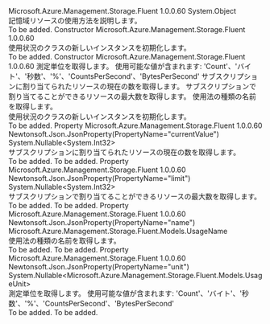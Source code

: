 <Type Name="Usage" FullName="Microsoft.Azure.Management.Storage.Fluent.Models.Usage">
  <TypeSignature Language="C#" Value="public class Usage" />
  <TypeSignature Language="ILAsm" Value=".class public auto ansi beforefieldinit Usage extends System.Object" />
  <TypeSignature Language="DocId" Value="T:Microsoft.Azure.Management.Storage.Fluent.Models.Usage" />
  <TypeSignature Language="VB.NET" Value="Public Class Usage" />
  <TypeSignature Language="F#" Value="type Usage = class" />
  <AssemblyInfo>
    <AssemblyName>Microsoft.Azure.Management.Storage.Fluent</AssemblyName>
    <AssemblyVersion>1.0.0.60</AssemblyVersion>
  </AssemblyInfo>
  <Base>
    <BaseTypeName>System.Object</BaseTypeName>
  </Base>
  <Interfaces />
  <Docs>
    <summary>
            記憶域リソースの使用方法を説明します。
            </summary>
    <remarks>To be added.</remarks>
  </Docs>
  <Members>
    <Member MemberName=".ctor">
      <MemberSignature Language="C#" Value="public Usage ();" />
      <MemberSignature Language="ILAsm" Value=".method public hidebysig specialname rtspecialname instance void .ctor() cil managed" />
      <MemberSignature Language="DocId" Value="M:Microsoft.Azure.Management.Storage.Fluent.Models.Usage.#ctor" />
      <MemberSignature Language="VB.NET" Value="Public Sub New ()" />
      <MemberType>Constructor</MemberType>
      <AssemblyInfo>
        <AssemblyName>Microsoft.Azure.Management.Storage.Fluent</AssemblyName>
        <AssemblyVersion>1.0.0.60</AssemblyVersion>
      </AssemblyInfo>
      <Parameters />
      <Docs>
        <summary>
            使用状況のクラスの新しいインスタンスを初期化します。
            </summary>
        <remarks>To be added.</remarks>
      </Docs>
    </Member>
    <Member MemberName=".ctor">
      <MemberSignature Language="C#" Value="public Usage (Nullable&lt;Microsoft.Azure.Management.Storage.Fluent.Models.UsageUnit&gt; unit = null, Nullable&lt;int&gt; currentValue = null, Nullable&lt;int&gt; limit = null, Microsoft.Azure.Management.Storage.Fluent.Models.UsageName name = null);" />
      <MemberSignature Language="ILAsm" Value=".method public hidebysig specialname rtspecialname instance void .ctor(valuetype System.Nullable`1&lt;valuetype Microsoft.Azure.Management.Storage.Fluent.Models.UsageUnit&gt; unit, valuetype System.Nullable`1&lt;int32&gt; currentValue, valuetype System.Nullable`1&lt;int32&gt; limit, class Microsoft.Azure.Management.Storage.Fluent.Models.UsageName name) cil managed" />
      <MemberSignature Language="DocId" Value="M:Microsoft.Azure.Management.Storage.Fluent.Models.Usage.#ctor(System.Nullable{Microsoft.Azure.Management.Storage.Fluent.Models.UsageUnit},System.Nullable{System.Int32},System.Nullable{System.Int32},Microsoft.Azure.Management.Storage.Fluent.Models.UsageName)" />
      <MemberSignature Language="VB.NET" Value="Public Sub New (Optional unit As Nullable(Of UsageUnit) = null, Optional currentValue As Nullable(Of Integer) = null, Optional limit As Nullable(Of Integer) = null, Optional name As UsageName = null)" />
      <MemberSignature Language="F#" Value="new Microsoft.Azure.Management.Storage.Fluent.Models.Usage : Nullable&lt;Microsoft.Azure.Management.Storage.Fluent.Models.UsageUnit&gt; * Nullable&lt;int&gt; * Nullable&lt;int&gt; * Microsoft.Azure.Management.Storage.Fluent.Models.UsageName -&gt; Microsoft.Azure.Management.Storage.Fluent.Models.Usage" Usage="new Microsoft.Azure.Management.Storage.Fluent.Models.Usage (unit, currentValue, limit, name)" />
      <MemberType>Constructor</MemberType>
      <AssemblyInfo>
        <AssemblyName>Microsoft.Azure.Management.Storage.Fluent</AssemblyName>
        <AssemblyVersion>1.0.0.60</AssemblyVersion>
      </AssemblyInfo>
      <Parameters>
        <Parameter Name="unit" Type="System.Nullable&lt;Microsoft.Azure.Management.Storage.Fluent.Models.UsageUnit&gt;" />
        <Parameter Name="currentValue" Type="System.Nullable&lt;System.Int32&gt;" />
        <Parameter Name="limit" Type="System.Nullable&lt;System.Int32&gt;" />
        <Parameter Name="name" Type="Microsoft.Azure.Management.Storage.Fluent.Models.UsageName" />
      </Parameters>
      <Docs>
        <param name="unit">測定単位を取得します。 使用可能な値が含まれます: 'Count'、'バイト'、'秒数'、'%'、'CountsPerSecond'、'BytesPerSecond'</param>
        <param name="currentValue">サブスクリプションに割り当てられたリソースの現在の数を取得します。</param>
        <param name="limit">サブスクリプションで割り当てることができるリソースの最大数を取得します。</param>
        <param name="name">使用法の種類の名前を取得します。</param>
        <summary>
            使用状況のクラスの新しいインスタンスを初期化します。
            </summary>
        <remarks>To be added.</remarks>
      </Docs>
    </Member>
    <Member MemberName="CurrentValue">
      <MemberSignature Language="C#" Value="public Nullable&lt;int&gt; CurrentValue { get; }" />
      <MemberSignature Language="ILAsm" Value=".property instance valuetype System.Nullable`1&lt;int32&gt; CurrentValue" />
      <MemberSignature Language="DocId" Value="P:Microsoft.Azure.Management.Storage.Fluent.Models.Usage.CurrentValue" />
      <MemberSignature Language="VB.NET" Value="Public ReadOnly Property CurrentValue As Nullable(Of Integer)" />
      <MemberSignature Language="F#" Value="member this.CurrentValue : Nullable&lt;int&gt;" Usage="Microsoft.Azure.Management.Storage.Fluent.Models.Usage.CurrentValue" />
      <MemberType>Property</MemberType>
      <AssemblyInfo>
        <AssemblyName>Microsoft.Azure.Management.Storage.Fluent</AssemblyName>
        <AssemblyVersion>1.0.0.60</AssemblyVersion>
      </AssemblyInfo>
      <Attributes>
        <Attribute>
          <AttributeName>Newtonsoft.Json.JsonProperty(PropertyName="currentValue")</AttributeName>
        </Attribute>
      </Attributes>
      <ReturnValue>
        <ReturnType>System.Nullable&lt;System.Int32&gt;</ReturnType>
      </ReturnValue>
      <Docs>
        <summary>
            サブスクリプションに割り当てられたリソースの現在の数を取得します。
            </summary>
        <value>To be added.</value>
        <remarks>To be added.</remarks>
      </Docs>
    </Member>
    <Member MemberName="Limit">
      <MemberSignature Language="C#" Value="public Nullable&lt;int&gt; Limit { get; }" />
      <MemberSignature Language="ILAsm" Value=".property instance valuetype System.Nullable`1&lt;int32&gt; Limit" />
      <MemberSignature Language="DocId" Value="P:Microsoft.Azure.Management.Storage.Fluent.Models.Usage.Limit" />
      <MemberSignature Language="VB.NET" Value="Public ReadOnly Property Limit As Nullable(Of Integer)" />
      <MemberSignature Language="F#" Value="member this.Limit : Nullable&lt;int&gt;" Usage="Microsoft.Azure.Management.Storage.Fluent.Models.Usage.Limit" />
      <MemberType>Property</MemberType>
      <AssemblyInfo>
        <AssemblyName>Microsoft.Azure.Management.Storage.Fluent</AssemblyName>
        <AssemblyVersion>1.0.0.60</AssemblyVersion>
      </AssemblyInfo>
      <Attributes>
        <Attribute>
          <AttributeName>Newtonsoft.Json.JsonProperty(PropertyName="limit")</AttributeName>
        </Attribute>
      </Attributes>
      <ReturnValue>
        <ReturnType>System.Nullable&lt;System.Int32&gt;</ReturnType>
      </ReturnValue>
      <Docs>
        <summary>
            サブスクリプションで割り当てることができるリソースの最大数を取得します。
            </summary>
        <value>To be added.</value>
        <remarks>To be added.</remarks>
      </Docs>
    </Member>
    <Member MemberName="Name">
      <MemberSignature Language="C#" Value="public Microsoft.Azure.Management.Storage.Fluent.Models.UsageName Name { get; }" />
      <MemberSignature Language="ILAsm" Value=".property instance class Microsoft.Azure.Management.Storage.Fluent.Models.UsageName Name" />
      <MemberSignature Language="DocId" Value="P:Microsoft.Azure.Management.Storage.Fluent.Models.Usage.Name" />
      <MemberSignature Language="VB.NET" Value="Public ReadOnly Property Name As UsageName" />
      <MemberSignature Language="F#" Value="member this.Name : Microsoft.Azure.Management.Storage.Fluent.Models.UsageName" Usage="Microsoft.Azure.Management.Storage.Fluent.Models.Usage.Name" />
      <MemberType>Property</MemberType>
      <AssemblyInfo>
        <AssemblyName>Microsoft.Azure.Management.Storage.Fluent</AssemblyName>
        <AssemblyVersion>1.0.0.60</AssemblyVersion>
      </AssemblyInfo>
      <Attributes>
        <Attribute>
          <AttributeName>Newtonsoft.Json.JsonProperty(PropertyName="name")</AttributeName>
        </Attribute>
      </Attributes>
      <ReturnValue>
        <ReturnType>Microsoft.Azure.Management.Storage.Fluent.Models.UsageName</ReturnType>
      </ReturnValue>
      <Docs>
        <summary>
            使用法の種類の名前を取得します。
            </summary>
        <value>To be added.</value>
        <remarks>To be added.</remarks>
      </Docs>
    </Member>
    <Member MemberName="Unit">
      <MemberSignature Language="C#" Value="public Nullable&lt;Microsoft.Azure.Management.Storage.Fluent.Models.UsageUnit&gt; Unit { get; }" />
      <MemberSignature Language="ILAsm" Value=".property instance valuetype System.Nullable`1&lt;valuetype Microsoft.Azure.Management.Storage.Fluent.Models.UsageUnit&gt; Unit" />
      <MemberSignature Language="DocId" Value="P:Microsoft.Azure.Management.Storage.Fluent.Models.Usage.Unit" />
      <MemberSignature Language="VB.NET" Value="Public ReadOnly Property Unit As Nullable(Of UsageUnit)" />
      <MemberSignature Language="F#" Value="member this.Unit : Nullable&lt;Microsoft.Azure.Management.Storage.Fluent.Models.UsageUnit&gt;" Usage="Microsoft.Azure.Management.Storage.Fluent.Models.Usage.Unit" />
      <MemberType>Property</MemberType>
      <AssemblyInfo>
        <AssemblyName>Microsoft.Azure.Management.Storage.Fluent</AssemblyName>
        <AssemblyVersion>1.0.0.60</AssemblyVersion>
      </AssemblyInfo>
      <Attributes>
        <Attribute>
          <AttributeName>Newtonsoft.Json.JsonProperty(PropertyName="unit")</AttributeName>
        </Attribute>
      </Attributes>
      <ReturnValue>
        <ReturnType>System.Nullable&lt;Microsoft.Azure.Management.Storage.Fluent.Models.UsageUnit&gt;</ReturnType>
      </ReturnValue>
      <Docs>
        <summary>
            測定単位を取得します。 使用可能な値が含まれます: 'Count'、'バイト'、'秒数'、'%'、'CountsPerSecond'、'BytesPerSecond'
            </summary>
        <value>To be added.</value>
        <remarks>To be added.</remarks>
      </Docs>
    </Member>
  </Members>
</Type>